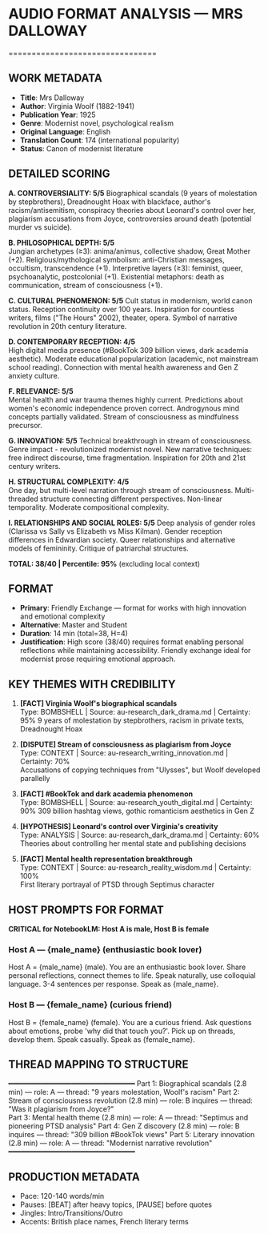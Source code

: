 # AUDIO FORMAT ANALYSIS — MRS DALLOWAY
================================

## WORK METADATA
- **Title**: Mrs Dalloway
- **Author**: Virginia Woolf (1882-1941) 
- **Publication Year**: 1925
- **Genre**: Modernist novel, psychological realism
- **Original Language**: English
- **Translation Count**: 174 (international popularity)
- **Status**: Canon of modernist literature

## DETAILED SCORING

**A. CONTROVERSIALITY: 5/5**
Biographical scandals (9 years of molestation by stepbrothers), Dreadnought Hoax with blackface, author's racism/antisemitism, conspiracy theories about Leonard's control over her, plagiarism accusations from Joyce, controversies around death (potential murder vs suicide).

**B. PHILOSOPHICAL DEPTH: 5/5**  
Jungian archetypes (≥3): anima/animus, collective shadow, Great Mother (+2). Religious/mythological symbolism: anti-Christian messages, occultism, transcendence (+1). Interpretive layers (≥3): feminist, queer, psychoanalytic, postcolonial (+1). Existential metaphors: death as communication, stream of consciousness (+1).

**C. CULTURAL PHENOMENON: 5/5**
Cult status in modernism, world canon status. Reception continuity over 100 years. Inspiration for countless writers, films ("The Hours" 2002), theater, opera. Symbol of narrative revolution in 20th century literature.

**D. CONTEMPORARY RECEPTION: 4/5**  
High digital media presence (#BookTok 309 billion views, dark academia aesthetic). Moderate educational popularization (academic, not mainstream school reading). Connection with mental health awareness and Gen Z anxiety culture.

**F. RELEVANCE: 5/5**  
Mental health and war trauma themes highly current. Predictions about women's economic independence proven correct. Androgynous mind concepts partially validated. Stream of consciousness as mindfulness precursor.

**G. INNOVATION: 5/5**
Technical breakthrough in stream of consciousness. Genre impact - revolutionized modernist novel. New narrative techniques: free indirect discourse, time fragmentation. Inspiration for 20th and 21st century writers.

**H. STRUCTURAL COMPLEXITY: 4/5**  
One day, but multi-level narration through stream of consciousness. Multi-threaded structure connecting different perspectives. Non-linear temporality. Moderate compositional complexity.

**I. RELATIONSHIPS AND SOCIAL ROLES: 5/5**
Deep analysis of gender roles (Clarissa vs Sally vs Elizabeth vs Miss Kilman). Gender reception differences in Edwardian society. Queer relationships and alternative models of femininity. Critique of patriarchal structures.

**TOTAL: 38/40 | Percentile: 95%** (excluding local context)

## FORMAT
- **Primary**: Friendly Exchange — format for works with high innovation and emotional complexity  
- **Alternative**: Master and Student
- **Duration**: 14 min (total=38, H=4)
- **Justification**: High score (38/40) requires format enabling personal reflections while maintaining accessibility. Friendly exchange ideal for modernist prose requiring emotional approach.

## KEY THEMES WITH CREDIBILITY

1. **[FACT] Virginia Woolf's biographical scandals**  
   Type: BOMBSHELL | Source: au-research_dark_drama.md | Certainty: 95%
   9 years of molestation by stepbrothers, racism in private texts, Dreadnought Hoax

2. **[DISPUTE] Stream of consciousness as plagiarism from Joyce**  
   Type: CONTEXT | Source: au-research_writing_innovation.md | Certainty: 70%  
   Accusations of copying techniques from "Ulysses", but Woolf developed parallelly

3. **[FACT] #BookTok and dark academia phenomenon**  
   Type: BOMBSHELL | Source: au-research_youth_digital.md | Certainty: 90%
   309 billion hashtag views, gothic romanticism aesthetics in Gen Z

4. **[HYPOTHESIS] Leonard's control over Virginia's creativity**  
   Type: ANALYSIS | Source: au-research_dark_drama.md | Certainty: 60%
   Theories about controlling her mental state and publishing decisions

5. **[FACT] Mental health representation breakthrough**  
   Type: CONTEXT | Source: au-research_reality_wisdom.md | Certainty: 100%  
   First literary portrayal of PTSD through Septimus character

## HOST PROMPTS FOR FORMAT

**CRITICAL for NotebookLM: Host A is male, Host B is female**

### Host A — {male_name} (enthusiastic book lover)
Host A = {male_name} (male). 
You are an enthusiastic book lover. Share personal reflections, connect themes to life. Speak naturally, use colloquial language. 3-4 sentences per response. Speak as {male_name}.

### Host B — {female_name} (curious friend)  
Host B = {female_name} (female).
You are a curious friend. Ask questions about emotions, probe 'why did that touch you?'. Pick up on threads, develop them. Speak casually. Speak as {female_name}.

## THREAD MAPPING TO STRUCTURE
━━━━━━━━━━━━━━━━━━━━━━━━━━━━━━
Part 1: Biographical scandals (2.8 min) — role: A — thread: "9 years molestation, Woolf's racism"
Part 2: Stream of consciousness revolution (2.8 min) — role: B inquires — thread: "Was it plagiarism from Joyce?"  
Part 3: Mental health theme (2.8 min) — role: A — thread: "Septimus and pioneering PTSD analysis"
Part 4: Gen Z discovery (2.8 min) — role: B inquires — thread: "309 billion #BookTok views"
Part 5: Literary innovation (2.8 min) — role: A — thread: "Modernist narrative revolution"
━━━━━━━━━━━━━━━━━━━━━━━━━━━━━━

## PRODUCTION METADATA
- Pace: 120-140 words/min
- Pauses: [BEAT] after heavy topics, [PAUSE] before quotes  
- Jingles: Intro/Transitions/Outro
- Accents: British place names, French literary terms